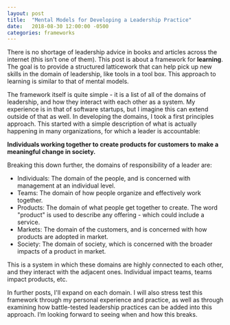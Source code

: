 ```yaml
---
layout: post
title:  "Mental Models for Developing a Leadership Practice"
date:   2018-08-30 12:00:00 -0500
categories: frameworks
---
```

There is no shortage of leadership advice in books and articles across the internet (this isn't one of them). This post is about a framework for **learning**. The goal is to provide a structured latticework that can help pick up new skills in the domain of leadership, like tools in a tool box. This approach to learning is similar to that of mental models. 

The framework itself is quite simple - it is a list of all of the domains of leadership, and how they interact with each other as a system. My experience is in that of software startups, but I imagine this can extend outside of that as well. In developing the domains, I took a first principles approach. This started with a simple description of what is actually happening in many organizations, for which a leader is accountable: 

**Individuals working together to create products for customers to make a meaningful change in society.**

Breaking this down further, the domains of responsibility of a leader are:

- Individuals: The domain of the people, and is concerned with management at an individual level.
- Teams: The domain of how people organize and effectively work together.
- Products: The domain of what people get together to create. The word "product" is used to describe any offering - which could include a service.
- Markets: The domain of the customers, and is concerned with how products are adopted in market.
- Society: The domain of society, which is concerned with the broader impacts of a product in market.

This is a system in which these domains are highly connected to each other, and they interact with the adjacent ones. Individual impact teams, teams impact products, etc. 

In further posts, I'll expand on each domain. I will also stress test this framework through my personal experience and practice, as well as through examining how battle-tested leadership practices can be added into this approach. I’m looking forward to seeing when and how this breaks. 